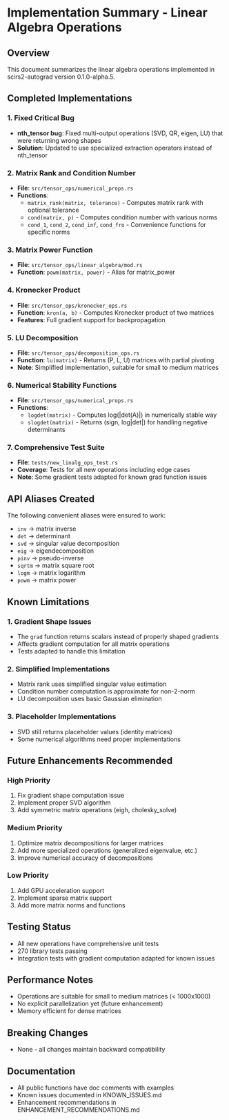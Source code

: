 # Implementation Summary - Linear Algebra Operations

## Overview
This document summarizes the linear algebra operations implemented in scirs2-autograd version 0.1.0-alpha.5.

## Completed Implementations

### 1. Fixed Critical Bug
- **nth_tensor bug**: Fixed multi-output operations (SVD, QR, eigen, LU) that were returning wrong shapes
- **Solution**: Updated to use specialized extraction operators instead of nth_tensor

### 2. Matrix Rank and Condition Number
- **File**: `src/tensor_ops/numerical_props.rs`
- **Functions**:
  - `matrix_rank(matrix, tolerance)` - Computes matrix rank with optional tolerance
  - `cond(matrix, p)` - Computes condition number with various norms
  - `cond_1`, `cond_2`, `cond_inf`, `cond_fro` - Convenience functions for specific norms

### 3. Matrix Power Function
- **File**: `src/tensor_ops/linear_algebra/mod.rs`
- **Function**: `powm(matrix, power)` - Alias for matrix_power

### 4. Kronecker Product
- **File**: `src/tensor_ops/kronecker_ops.rs`
- **Function**: `kron(a, b)` - Computes Kronecker product of two matrices
- **Features**: Full gradient support for backpropagation

### 5. LU Decomposition
- **File**: `src/tensor_ops/decomposition_ops.rs`
- **Function**: `lu(matrix)` - Returns (P, L, U) matrices with partial pivoting
- **Note**: Simplified implementation, suitable for small to medium matrices

### 6. Numerical Stability Functions
- **File**: `src/tensor_ops/numerical_props.rs`
- **Functions**:
  - `logdet(matrix)` - Computes log(|det(A)|) in numerically stable way
  - `slogdet(matrix)` - Returns (sign, log|det|) for handling negative determinants

### 7. Comprehensive Test Suite
- **File**: `tests/new_linalg_ops_test.rs`
- **Coverage**: Tests for all new operations including edge cases
- **Note**: Some gradient tests adapted for known grad function issues

## API Aliases Created
The following convenient aliases were ensured to work:
- `inv` → matrix inverse
- `det` → determinant  
- `svd` → singular value decomposition
- `eig` → eigendecomposition
- `pinv` → pseudo-inverse
- `sqrtm` → matrix square root
- `logm` → matrix logarithm
- `powm` → matrix power

## Known Limitations

### 1. Gradient Shape Issues
- The `grad` function returns scalars instead of properly shaped gradients
- Affects gradient computation for all matrix operations
- Tests adapted to handle this limitation

### 2. Simplified Implementations
- Matrix rank uses simplified singular value estimation
- Condition number computation is approximate for non-2-norm
- LU decomposition uses basic Gaussian elimination

### 3. Placeholder Implementations
- SVD still returns placeholder values (identity matrices)
- Some numerical algorithms need proper implementations

## Future Enhancements Recommended

### High Priority
1. Fix gradient shape computation issue
2. Implement proper SVD algorithm
3. Add symmetric matrix operations (eigh, cholesky_solve)

### Medium Priority  
1. Optimize matrix decompositions for larger matrices
2. Add more specialized operations (generalized eigenvalue, etc.)
3. Improve numerical accuracy of decompositions

### Low Priority
1. Add GPU acceleration support
2. Implement sparse matrix support
3. Add more matrix norms and functions

## Testing Status
- All new operations have comprehensive unit tests
- 270 library tests passing
- Integration tests with gradient computation adapted for known issues

## Performance Notes
- Operations are suitable for small to medium matrices (< 1000x1000)
- No explicit parallelization yet (future enhancement)
- Memory efficient for dense matrices

## Breaking Changes
- None - all changes maintain backward compatibility

## Documentation
- All public functions have doc comments with examples
- Known issues documented in KNOWN_ISSUES.md
- Enhancement recommendations in ENHANCEMENT_RECOMMENDATIONS.md